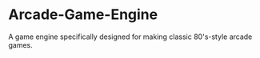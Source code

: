 # Arcade-Game-Engine
A game engine specifically designed for making classic 80's-style arcade games.

